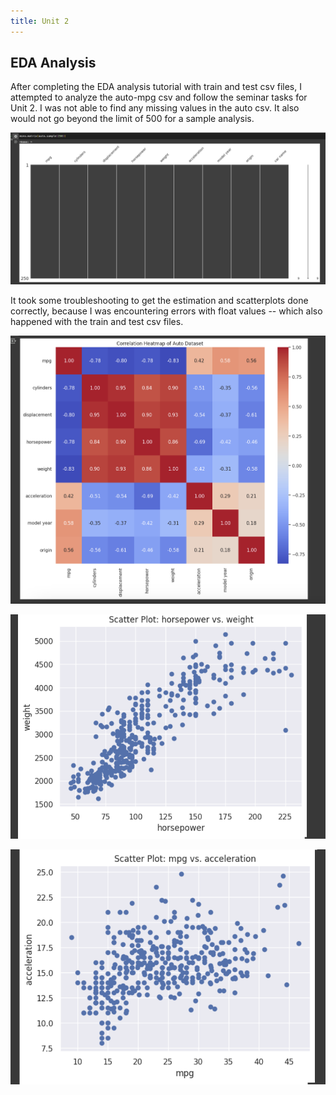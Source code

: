 ```yaml
---
title: Unit 2
---
```

EDA Analysis
--

After completing the EDA analysis tutorial with train and test csv files, I attempted to analyze the auto-mpg csv and follow the seminar tasks for Unit 2. I was not able to find any missing values in the auto csv. It also would not go beyond the limit of 500 for a sample analysis. 

![Missing Value Analysis](https://github.com/inthekhards/inthekhards.github.io/blob/main/docs/Unit2Images/u2mv.png?raw=true)

It took some troubleshooting to get the estimation and scatterplots done correctly, because I was encountering errors with float values -- which also happened with the train and test csv files. 

![Correlation Matrix](https://github.com/inthekhards/inthekhards.github.io/blob/main/docs/Unit2Images/u2cm.png)

![Scatter Plot](https://github.com/inthekhards/inthekhards.github.io/blob/main/docs/Unit2Images/u2cp2.png)

![Scatter Plot 2](https://github.com/inthekhards/inthekhards.github.io/blob/main/docs/Unit2Images/u2cp1.png)
